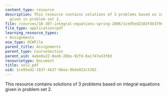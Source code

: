 ```yaml
---
content_type: resource
description: This resource contains solutions of 3 problems based on integral equations
  given in problem set 2.
file: /courses/18-307-integral-equations-spring-2006/1ce95ed2183f4b3796ea9bda922c5382_sol2.pdf
file_type: application/pdf
learning_resource_types:
- Assignments
ocw_type: OCWFile
parent_title: Assignments
parent_type: CourseSection
parent_uid: 4abe0a22-8ee8-28be-92fd-8ac747e43f8d
resourcetype: Document
title: sol2.pdf
uid: 1ce95ed2-183f-4b37-96ea-9bda922c5382
---
```

This resource contains solutions of 3 problems based on integral equations given in problem set 2.

